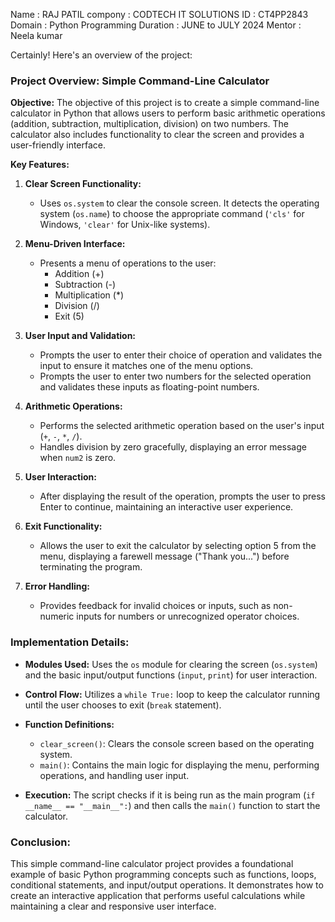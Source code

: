 Name  : RAJ PATIL
compony : CODTECH IT SOLUTIONS
ID : CT4PP2843
Domain : Python Programming
Duration : JUNE to JULY 2024
Mentor : Neela kumar

Certainly! Here's an overview of the project:

### Project Overview: Simple Command-Line Calculator

**Objective:**
The objective of this project is to create a simple command-line calculator in Python that allows users to perform basic arithmetic operations (addition, subtraction, multiplication, division) on two numbers. The calculator also includes functionality to clear the screen and provides a user-friendly interface.

**Key Features:**

1. **Clear Screen Functionality:**
   - Uses `os.system` to clear the console screen. It detects the operating system (`os.name`) to choose the appropriate command (`'cls'` for Windows, `'clear'` for Unix-like systems).

2. **Menu-Driven Interface:**
   - Presents a menu of operations to the user:
     - Addition (+)
     - Subtraction (-)
     - Multiplication (*)
     - Division (/)
     - Exit (5)

3. **User Input and Validation:**
   - Prompts the user to enter their choice of operation and validates the input to ensure it matches one of the menu options.
   - Prompts the user to enter two numbers for the selected operation and validates these inputs as floating-point numbers.

4. **Arithmetic Operations:**
   - Performs the selected arithmetic operation based on the user's input (`+`, `-`, `*`, `/`).
   - Handles division by zero gracefully, displaying an error message when `num2` is zero.

5. **User Interaction:**
   - After displaying the result of the operation, prompts the user to press Enter to continue, maintaining an interactive user experience.

6. **Exit Functionality:**
   - Allows the user to exit the calculator by selecting option 5 from the menu, displaying a farewell message ("Thank you...") before terminating the program.

7. **Error Handling:**
   - Provides feedback for invalid choices or inputs, such as non-numeric inputs for numbers or unrecognized operator choices.

### Implementation Details:

- **Modules Used:** Uses the `os` module for clearing the screen (`os.system`) and the basic input/output functions (`input`, `print`) for user interaction.
  
- **Control Flow:** Utilizes a `while True:` loop to keep the calculator running until the user chooses to exit (`break` statement).

- **Function Definitions:**
  - `clear_screen()`: Clears the console screen based on the operating system.
  - `main()`: Contains the main logic for displaying the menu, performing operations, and handling user input.

- **Execution:** The script checks if it is being run as the main program (`if __name__ == "__main__":`) and then calls the `main()` function to start the calculator.

### Conclusion:

This simple command-line calculator project provides a foundational example of basic Python programming concepts such as functions, loops, conditional statements, and input/output operations. It demonstrates how to create an interactive application that performs useful calculations while maintaining a clear and responsive user interface.
